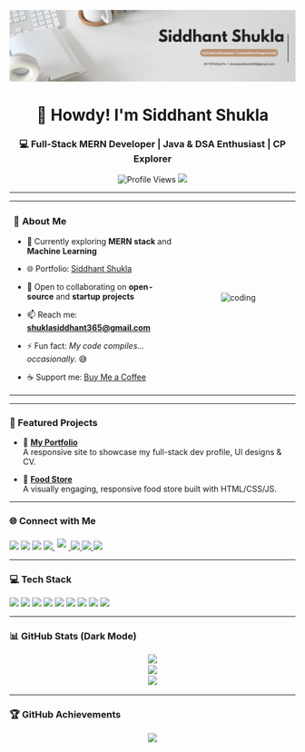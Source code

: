 ![logo](https://github.com/siddhantshukla108/siddhantshukla108/blob/main/cp%20(1).jpeg)

<h1 align="center">👋 Howdy! I'm Siddhant Shukla</h1>
<h3 align="center">💻 Full-Stack MERN Developer | Java & DSA Enthusiast | CP Explorer</h3>

<p align="center">
  <img src="https://komarev.com/ghpvc/?username=siddhantshukla108&label=Profile%20views&color=ff69b4&style=flat-square" alt="Profile Views" />
  <a href="https://x.com/siddhant_shuk1a" target="_blank">
    <img src="https://img.shields.io/twitter/follow/siddhantshukla108?logo=twitter&style=flat-square&color=1da1f2" />
  </a>
</p>

---

<table>
  <tr>
    <td width="60%">

### 🌌 About Me

- 🔭 Currently exploring **MERN stack** and **Machine Learning**  
- 🌐 Portfolio: [Siddhant Shukla](https://siddhantshukla-portfolio.netlify.app/)  
- 👯 Open to collaborating on **open-source** and **startup projects**  
- 📫 Reach me: **shuklasiddhant365@gmail.com**  
- ⚡ Fun fact: *My code compiles… occasionally.* 😅  
- ☕ Support me: [Buy Me a Coffee](https://www.buymeacoffee.com/siddhantshukla)  

    </td>
    <td width="40%" align="center">
      <img alt="coding" width="300" src="https://user-images.githubusercontent.com/55389276/140866485-8fb1c876-9a8f-4d6a-98dc-08c4981eaf70.gif" />
    </td>
  </tr>
</table>

---

### 🚀 Featured Projects

- 🎯 **[My Portfolio](https://siddhantshukla-portfolio.netlify.app/)**  
  A responsive site to showcase my full-stack dev profile, UI designs & CV.

- 🎯 **[Food Store](https://siddhantshukla108.github.io/Food-Store/)**  
  A visually engaging, responsive food store built with HTML/CSS/JS.

---

### 🌐 Connect with Me

<p align="left">
  <a href="https://x.com/siddhant_shuk1a"><img src="https://skillicons.dev/icons?i=twitter" width="35" /></a>
  <a href="https://www.linkedin.com/in/siddhant-shukla108/"><img src="https://skillicons.dev/icons?i=linkedin" width="35" /></a>
  <a href="https://instagram.com/daringadi"><img src="https://skillicons.dev/icons?i=instagram" width="35" /></a>
  <a href="https://www.youtube.com/@reel_is_real" target="_blank">
    <img src="https://upload.wikimedia.org/wikipedia/commons/0/09/YouTube_full-color_icon_(2017).svg" width="35" />
  </a>
  <a href="https://www.codechef.com/users/siddhantshu108" target="_blank">
    <img src="https://cdn.jsdelivr.net/npm/simple-icons@v9/icons/codechef.svg" width="35" style="background:white; padding:4px; border-radius:5px;" />
  </a>
  <a href="https://www.hackerrank.com/shuklasiddhant31" target="_blank">
    <img src="https://cdn.worldvectorlogo.com/logos/hackerrank.svg" width="35" />
  </a>
  <a href="https://codeforces.com/profile/siddhantshukla108">
    <img src="https://raw.githubusercontent.com/rahuldkjain/github-profile-readme-generator/master/src/images/icons/Social/codeforces.svg" width="35" />
  </a>
  <a href="https://leetcode.com/u/siddhantshukla108/">
    <img src="https://upload.wikimedia.org/wikipedia/commons/1/19/LeetCode_logo_black.png" width="35" />
  </a>
</p>

---

### 💻 Tech Stack

<p align="left">
  <a href="https://www.cprogramming.com/" target="_blank"><img src="https://skillicons.dev/icons?i=c" width="40"/></a>
  <a href="https://www.java.com/" target="_blank"><img src="https://skillicons.dev/icons?i=java" width="40"/></a>
  <a href="https://developer.mozilla.org/en-US/docs/Web/JavaScript" target="_blank"><img src="https://skillicons.dev/icons?i=javascript" width="40"/></a>
  <a href="https://reactjs.org/" target="_blank"><img src="https://skillicons.dev/icons?i=react" width="40"/></a>
  <a href="https://nodejs.org/" target="_blank"><img src="https://skillicons.dev/icons?i=nodejs" width="40"/></a>
  <a href="https://expressjs.com/" target="_blank"><img src="https://skillicons.dev/icons?i=express" width="40"/></a>
  <a href="https://www.mongodb.com/" target="_blank"><img src="https://skillicons.dev/icons?i=mongodb" width="40"/></a>
  <a href="https://tailwindcss.com/" target="_blank"><img src="https://skillicons.dev/icons?i=tailwind" width="40"/></a>
  <a href="https://www.python.org/" target="_blank"><img src="https://skillicons.dev/icons?i=python" width="40"/></a>
</p>

---

### 📊 GitHub Stats (Dark Mode)

<p align="center">
  <img src="https://github-readme-stats.vercel.app/api/top-langs?username=siddhantshukla108&show_icons=true&locale=en&layout=compact&theme=tokyonight" />
  <br />
  <img src="https://github-readme-stats.vercel.app/api?username=siddhantshukla108&show_icons=true&locale=en&theme=tokyonight" />
  <br />
  <img src="https://github-readme-streak-stats.herokuapp.com?user=siddhantshukla108&theme=tokyonight&hide_border=false" />
</p>

---

### 🏆 GitHub Achievements

<p align="center">
  <img src="https://github-profile-trophy.vercel.app/?username=siddhantshukla108&theme=tokyonight&no-frame=true&title=Stars,Followers,Commit,Issues,PullRequest,Repositories,Contributions" />
</p>
